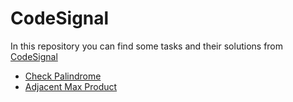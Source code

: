 # CodeSignal
In this repository you can find some tasks and their solutions from [CodeSignal](https://codesignal.com/)

* [Check Palindrome](https://github.com/HakobyanAni/CodeSignal/tree/master/CheckPalindrome)
* [Adjacent Max Product](https://github.com/HakobyanAni/CodeSignal/tree/master/AdjacentMaxProduct)
